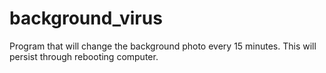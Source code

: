 # background_virus
Program that will change the background photo every 15 minutes. This will persist through rebooting computer. 
